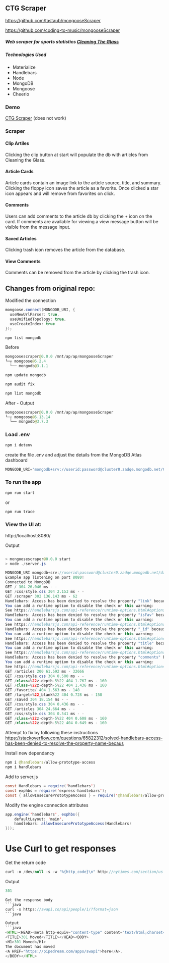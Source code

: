## CTG Scraper

https://github.com/tastaub/mongooseScraper

https://github.com/coding-to-music/mongooseScraper

##### Web scraper for sports statistics [Cleaning The Glass](https://www.cleaningtheglass.com)

##### Technologies Used
- Materialize
- Handlebars
- Node
- MongoDB
- Mongoose
- Cheerio

### Demo
[CTG Scraper](https://stark-crag-37953.herokuapp.com/) (does not work)

### Scraper
#### Clip Artiles
Clicking the clip button at start will populate the db with articles from Cleaning the Glass.
#### Article Cards
Article cards contain an image link to the article source, title, and summary.
Clicking the floppy icon saves the article as a favorite.
Once clicked a star icon appears and will remove from favorites on click.
#### Comments
Users can add comments to the article db by clicking the _+_ icon on the card.
If comments are available for viewing a view message button will be visible from the message input.
#### Saved Articles
Clicking trash icon removes the article from the database.
#### View Comments
Comments can be removed from the article by clicking the trash icon.

## Changes from original repo:

Modified the connection
```java
mongoose.connect(MONGODB_URI, { 
  useNewUrlParser: true, 
  useUnifiedTopology: true, 
  useCreateIndex: true
});
```

```java
npm list mongodb
```

Before
```java
mongoosescraper@0.0.0 /mnt/ap/ap/mongooseScraper
└─┬ mongoose@5.2.4
  └── mongodb@3.1.1
```

```java
npm update mongodb
```

```java
npm audit fix
```

```java
npm list mongodb
```

After - Output
```java
mongoosescraper@0.0.0 /mnt/ap/ap/mongooseScraper
└─┬ mongoose@5.13.14
  └── mongodb@3.7.3
```

### Load .env 
```java
npm i dotenv
```

create the file .env and adjust the details from the MongoDB Atlas dashboard
```java
MONGODB_URI="mongodb+srv://userid:password@cluster0.zadqe.mongodb.net/CTG-Clipper?retryWrites=true&w=majority"
```

### To run the app
```java
npm run start
```

or 

```java
npm run trace
```

### View the UI at:  
http://localhost:8080/


Output
```java

> mongoosescraper@0.0.0 start
> node ./server.js

MONGODB_URI mongodb+srv://userid:password@cluster0.zadqe.mongodb.net/database-name?retryWrites=true&w=majority
Example app listening on port 8080!
Connected to MongoDB
GET / 304 26.046 ms - -
GET /css/style.css 304 2.153 ms - -
GET /scraper 302 136.143 ms - 62
Handlebars: Access has been denied to resolve the property "link" because it is not an "own property" of its parent.
You can add a runtime option to disable the check or this warning:
See https://handlebarsjs.com/api-reference/runtime-options.html#options-to-control-prototype-access for details
Handlebars: Access has been denied to resolve the property "isFav" because it is not an "own property" of its parent.
You can add a runtime option to disable the check or this warning:
See https://handlebarsjs.com/api-reference/runtime-options.html#options-to-control-prototype-access for details
Handlebars: Access has been denied to resolve the property "_id" because it is not an "own property" of its parent.
You can add a runtime option to disable the check or this warning:
See https://handlebarsjs.com/api-reference/runtime-options.html#options-to-control-prototype-access for details
Handlebars: Access has been denied to resolve the property "title" because it is not an "own property" of its parent.
You can add a runtime option to disable the check or this warning:
See https://handlebarsjs.com/api-reference/runtime-options.html#options-to-control-prototype-access for details
Handlebars: Access has been denied to resolve the property "comments" because it is not an "own property" of its parent.
You can add a runtime option to disable the check or this warning:
See https://handlebarsjs.com/api-reference/runtime-options.html#options-to-control-prototype-access for details
GET /articles 200 61.592 ms - 32666
GET /css/style.css 304 0.500 ms - -
GET /class=%22z-depth-5%22 404 1.767 ms - 160
GET /class=%22z-depth-5%22 404 1.436 ms - 160
GET /favorite/ 404 1.563 ms - 148
GET /target=%22_blank%22 404 0.728 ms - 158
GET /saved 304 18.154 ms - -
GET /css/style.css 304 0.436 ms - -
GET /articles 304 24.664 ms - -
GET /css/style.css 304 0.541 ms - -
GET /class=%22z-depth-5%22 404 0.608 ms - 160
GET /class=%22z-depth-5%22 404 0.649 ms - 160
```

Attempt to fix by following these instructions  
https://stackoverflow.com/questions/65822312/solved-handlebars-access-has-been-denied-to-resolve-the-property-name-becaus

Install new dependancy
```java
npm i @handlebars/allow-prototype-access
npm i handlebars
```

Add to server.js
```java
const Handlebars = require('handlebars')
const exphbs = require('express-handlebars');
const { allowInsecurePrototypeAccess } = require('@handlebars/allow-prototype-access');
```

Modify the engine connection attributes
```java
app.engine('handlebars', exphbs({
    defaultLayout: 'main',
    handlebars: allowInsecurePrototypeAccess(Handlebars)
}));
```

# Use Curl to get responses 

Get the return code
```java
curl -o /dev/null -s -w "%{http_code}\n" http://nytimes.com/section/us
```

Output
```java
301

Get the response body
```java
curl -s https://swapi.co/api/people/1/?format=json
```java

Output
```java
<HTML><HEAD><meta http-equiv="content-type" content="text/html;charset=utf-8">
<TITLE>301 Moved</TITLE></HEAD><BODY>
<H1>301 Moved</H1>
The document has moved
<A HREF="https://pipedream.com/apps/swapi">here</A>.
</BODY></HTML>
```

